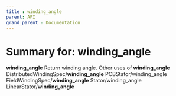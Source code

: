 ```yaml
---
title : winding_angle
parent: API
grand_parent : Documentation
---
```

# Summary for: **winding_angle**

**winding_angle** Return winding angle.
Other uses of **winding_angle**
DistributedWindingSpec/**winding_angle**    PCBStator/winding_angle
FieldWindingSpec/**winding_angle**          Stator/winding_angle
LinearStator/**winding_angle**

